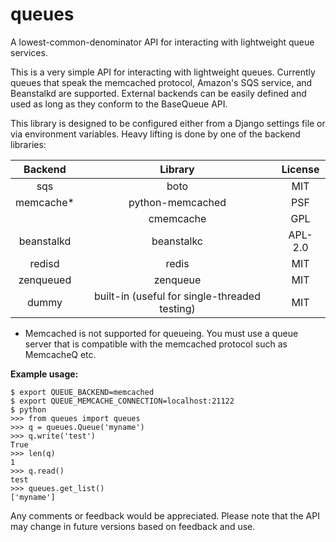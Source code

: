 # queues
A lowest-common-denominator API for interacting with lightweight queue services.

This is a very simple API for interacting with lightweight queues. Currently queues that speak the memcached protocol, Amazon's SQS service, and Beanstalkd are supported. External backends can be easily defined and used as long as they conform to the BaseQueue API.

This library is designed to be configured either from a Django settings file or via environment variables. Heavy lifting is done by one of the backend libraries:

|   Backend   |                    Library                    | License |
|:-----------:|:---------------------------------------------:|:-------:|
|     sqs     |                      boto                     |   MIT   |
|  memcache*  |                python-memcached               |   PSF   |
|             |                    cmemcache                  |   GPL   |
| beanstalkd  |                   beanstalkc                  | APL-2.0 |
|    redisd   |                     redis                     |   MIT   |
|  zenqueued  |                    zenqueue                   |   MIT   |
|   dummy     | built-in (useful for single-threaded testing) |   MIT   |

* Memcached is not supported for queueing. You must use a queue server that is compatible with the memcached protocol such as MemcacheQ etc.

**Example usage:**

```
$ export QUEUE_BACKEND=memcached
$ export QUEUE_MEMCACHE_CONNECTION=localhost:21122
$ python
>>> from queues import queues
>>> q = queues.Queue('myname')
>>> q.write('test')
True
>>> len(q)
1
>>> q.read()
test
>>> queues.get_list()
['myname']
```

Any comments or feedback would be appreciated. Please note that the API may change in future versions based on feedback and use. 

